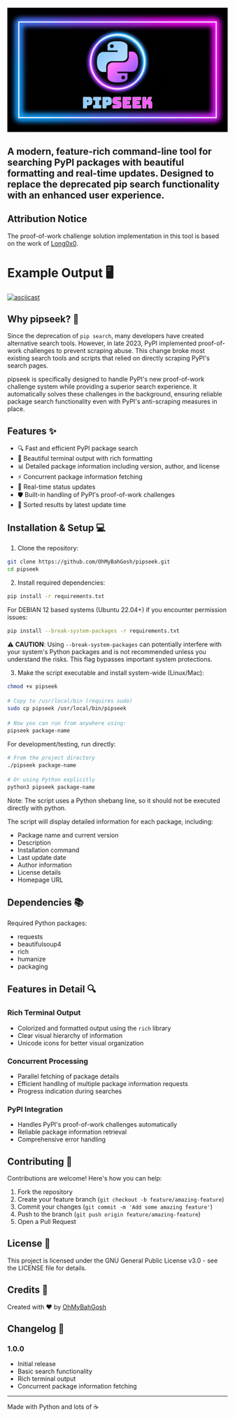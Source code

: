 ![PIPSEEK Banner](https://github.com/ohmybahgosh/pipseek/blob/main/PIPSEEK_BANNGER_ANIMATION.gif?raw=true)

## A modern, feature-rich command-line tool for searching PyPI packages with beautiful formatting and real-time updates. Designed to replace the deprecated pip search functionality with an enhanced user experience.

## Attribution Notice

The proof-of-work challenge solution implementation in this tool is based on the work of [Long0x0](https://github.com/victorgarric/pip_search/issues/44#issuecomment-2565442916).
 
     

# Example Output 🖥️

[![asciicast](https://asciinema.org/a/TI1QL2QBOi8oKKQVXlXCfwmyz.svg)](https://asciinema.org/a/TI1QL2QBOi8oKKQVXlXCfwmyz)
 

## Why pipseek? 🤔

Since the deprecation of `pip search`, many developers have created alternative search tools. However, in late 2023, PyPI implemented proof-of-work challenges to prevent scraping abuse. This change broke most existing search tools and scripts that relied on directly scraping PyPI's search pages.

pipseek is specifically designed to handle PyPI's new proof-of-work challenge system while providing a superior search experience. It automatically solves these challenges in the background, ensuring reliable package search functionality even with PyPI's anti-scraping measures in place.

## Features ✨

- 🔍 Fast and efficient PyPI package search
- 🎨 Beautiful terminal output with rich formatting
- 📊 Detailed package information including version, author, and license
- ⚡️ Concurrent package information fetching
- 🔄 Real-time status updates
- 🛡️ Built-in handling of PyPI's proof-of-work challenges
- 📅 Sorted results by latest update time

## Installation & Setup 💻

1. Clone the repository:
```bash
git clone https://github.com/OhMyBahGosh/pipseek.git
cd pipseek
```

2. Install required dependencies:

```bash
pip install -r requirements.txt
```

For DEBIAN 12 based systems (Ubuntu 22.04+) if you encounter permission issues:
```bash
pip install --break-system-packages -r requirements.txt
```
⚠️ **CAUTION**: Using `--break-system-packages` can potentially interfere with your system's Python packages and is not recommended unless you understand the risks. This flag bypasses important system protections.

3. Make the script executable and install system-wide (Linux/Mac):
```bash
chmod +x pipseek

# Copy to /usr/local/bin (requires sudo)
sudo cp pipseek /usr/local/bin/pipseek

# Now you can run from anywhere using:
pipseek package-name
```

For development/testing, run directly:
```bash
# From the project directory
./pipseek package-name

# Or using Python explicitly
python3 pipseek package-name
```

Note: The script uses a Python shebang line, so it should not be executed directly with python.

The script will display detailed information for each package, including:
- Package name and current version
- Description
- Installation command
- Last update date
- Author information
- License details
- Homepage URL

## Dependencies 📚

Required Python packages:
- requests
- beautifulsoup4
- rich
- humanize
- packaging

## Features in Detail 🔍

### Rich Terminal Output
- Colorized and formatted output using the `rich` library
- Clear visual hierarchy of information
- Unicode icons for better visual organization

### Concurrent Processing
- Parallel fetching of package details
- Efficient handling of multiple package information requests
- Progress indication during searches

### PyPI Integration
- Handles PyPI's proof-of-work challenges automatically
- Reliable package information retrieval
- Comprehensive error handling

## Contributing 🤝

Contributions are welcome! Here's how you can help:

1. Fork the repository
2. Create your feature branch (`git checkout -b feature/amazing-feature`)
3. Commit your changes (`git commit -m 'Add some amazing feature'`)
4. Push to the branch (`git push origin feature/amazing-feature`)
5. Open a Pull Request

## License 📄

This project is licensed under the GNU General Public License v3.0 - see the LICENSE file for details.

## Credits 👏

Created with ❤️ by [OhMyBahGosh](https://github.com/OhMyBahGosh)

## Changelog 📝

### 1.0.0
- Initial release
- Basic search functionality
- Rich terminal output
- Concurrent package information fetching

---

Made with Python and lots of ☕
